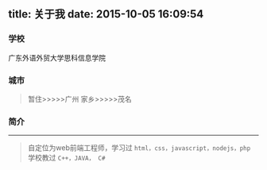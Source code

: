 ﻿title: 关于我
date: 2015-10-05 16:09:54
---
### 学校
广东外语外贸大学思科信息学院

### 城市
>暂住>>>>>广州
>家乡>>>>>茂名

### 简介
---------------------
> 自定位为web前端工程师，学习过 ``` html，css，javascript，nodejs，php ```
> 学校教过 `` C++，JAVA， C# ``